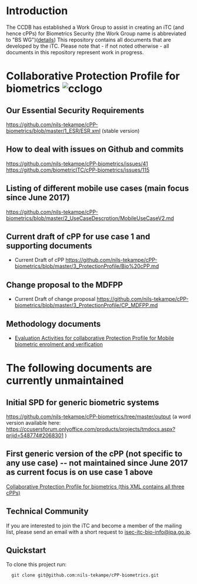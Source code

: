 # Introduction 
The CCDB has established a Work Group to assist in creating an iTC (and hence cPPs) for Biometrics Security (the Work Group name is abbreviated to "BS WG")([details](https://www.commoncriteriaportal.org/communities/Bio.cfm)) This repository contains all documents that are developed by the iTC. Please note that - if not noted otherwise - all documents in this repository represent work in progress. 

# Collaborative Protection Profile for biometrics ![cclogo](https://github.com/nils-tekampe/cPP-biometrics/blob/master/output/images/cclogo.png "cPP development")

## Our Essential Security Requirements 
https://github.com/nils-tekampe/cPP-biometrics/blob/master/1_ESR/ESR.xml (stable version)

## How to deal with issues on Github and commits
https://github.com/nils-tekampe/cPP-biometrics/issues/41 
https://github.com/biometricITC/cPP-biometrics/issues/115

## Listing of different mobile use cases (main focus since June 2017)
https://github.com/nils-tekampe/cPP-biometrics/blob/master/2_UseCaseDescrption/MobileUseCaseV2.md

## Current draft of cPP for use case 1 and supporting documents
- Current Draft of cPP https://github.com/nils-tekampe/cPP-biometrics/blob/master/3_ProtectionProfile/Bio%20cPP.md 

## Change proposal to the MDFPP
- Current Draft of change proposal https://github.com/nils-tekampe/cPP-biometrics/blob/master/3_ProtectionProfile/CP_MDFPP.md 

## Methodology documents
- [Evaluation Activities for collaborative Protection Profile for Mobile biometric enrolment and verification](https://github.com/nils-tekampe/cPP-biometrics/blob/master/4_Methodology/BS%20SD.md)

# The following documents are currently unmaintained

## Initial SPD for generic biometric systems
https://github.com/nils-tekampe/cPP-biometrics/tree/master/output (a word version available here: https://ccusersforum.onlyoffice.com/products/projects/tmdocs.aspx?prjid=548774#2068301 )

## First generic version of the cPP (not specific to any use case) -- not maintained since June 2017 as current focus is on use case 1 above
[Collaborative Protection Profile for biometrics (this XML contains all three cPPs) ](https://github.com/nils-tekampe/cPP-biometrics/blob/master/input/biometricCPP.xml)

## Technical Community
If you are interested to join the iTC and become a member of the mailing list, please send an email with a short request to isec-itc-bio-info@ipa.go.jp.


## Quickstart
To clone this project run:

````
  git clone git@github.com:nils-tekampe/cPP-biometrics.git
````

